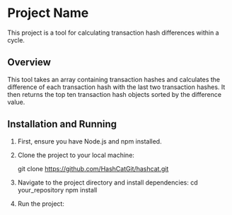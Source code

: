 # Project Name

This project is a tool for calculating transaction hash differences within a cycle.

## Overview

This tool takes an array containing transaction hashes and calculates the difference of each transaction hash with the last two transaction hashes. It then returns the top ten transaction hash objects sorted by the difference value.

## Installation and Running

1. First, ensure you have Node.js and npm installed.

2. Clone the project to your local machine:

    git clone https://github.com/HashCatGit/hashcat.git

3.  Navigate to the project directory and install dependencies:
cd your_repository
npm install

4. Run the project:
